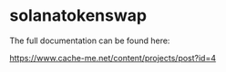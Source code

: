 # solanatokenswap

The full documentation can be found here:

https://www.cache-me.net/content/projects/post?id=4
